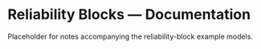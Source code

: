 # Reliability Blocks — Documentation

Placeholder for notes accompanying the reliability-block example models.

